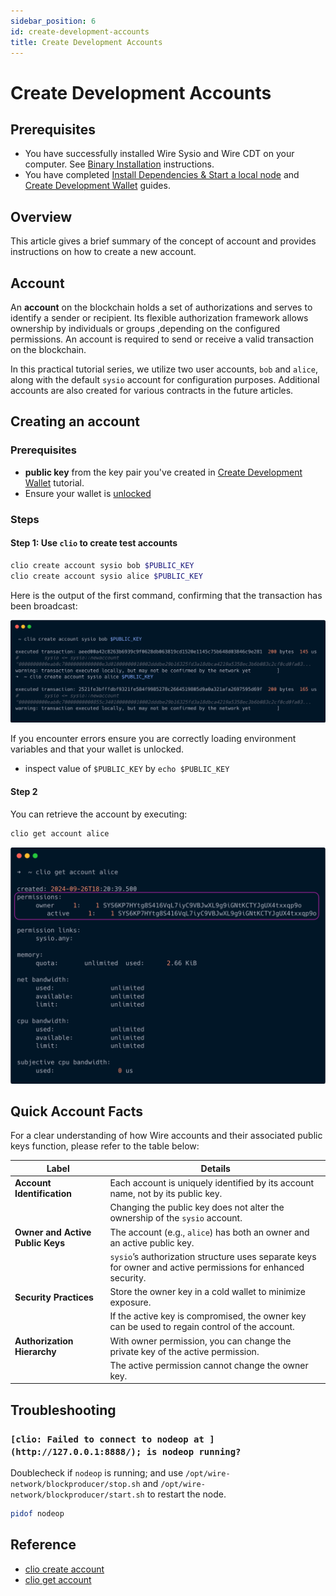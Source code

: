 ```yaml
---
sidebar_position: 6
id: create-development-accounts
title: Create Development Accounts
---
```


# Create Development Accounts

## Prerequisites

- You have successfully installed Wire Sysio and Wire CDT on your computer. See [Binary Installation](./install-dependencies.md#binary-installation) instructions.
- You have completed [Install Dependencies & Start a local node](./install-dependencies.md) and [Create Development Wallet](./create-development-wallet.md) guides.
  
## Overview

This article gives a brief summary of the concept of account and provides instructions on how to create a new account.

## Account

An **account** on the blockchain holds a set of authorizations and serves to identify a sender or recipient. Its flexible authorization framework allows ownership by individuals or groups ,depending on the configured permissions. An account is required to send or receive a valid transaction on the blockchain.

In this practical tutorial series, we utilize two user accounts, `bob` and `alice`, along with the default `sysio` account for configuration purposes. Additional accounts are also created for various contracts in the future articles.

## Creating an account

### Prerequisites

- **public key** from the key pair you've created in [Create Development Wallet](create-development-wallet.md#import-keys-into-your-wallet) tutorial.
- Ensure your wallet is [unlocked](create-development-wallet#unlock-a-wallet)

### Steps

#### Step 1: Use `clio` to create test accounts

```bash
clio create account sysio bob $PUBLIC_KEY
clio create account sysio alice $PUBLIC_KEY
```

Here is the output of the first command, confirming that the transaction has been broadcast:

![creating-account](/img/clio-create-account.png)

If you encounter errors ensure you are correctly loading environment variables and that your wallet is unlocked.

- inspect value of `$PUBLIC_KEY` by `echo $PUBLIC_KEY`

#### Step 2

You can retrieve the account by executing:

```bash
clio get account alice
```

![get-account](/img/clio-get-account.png)

## Quick Account Facts

For a clear understanding of how Wire accounts and their associated public keys function, please refer to the table below:

| Label                            | Details                                                                                                    |
|----------------------------------|------------------------------------------------------------------------------------------------------------|
| **Account Identification**       | Each account is uniquely identified by its account name, not by its public key.                            |
|                                  | Changing the public key does not alter the ownership of the `sysio` account.                                 |
| **Owner and Active Public Keys** | The account (e.g., `alice`) has both an owner and an active public key.                                    |
|                                  | `sysio`’s authorization structure uses separate keys for owner and active permissions for enhanced security. |
| **Security Practices**           | Store the owner key in a cold wallet to minimize exposure.                                                 |
|                                  | If the active key is compromised, the owner key can be used to regain control of the account.              |
| **Authorization Hierarchy**      | With owner permission, you can change the private key of the active permission.                            |
|                                  | The active permission cannot change the owner key.                                                         |

## Troubleshooting

### `[clio: Failed to connect to nodeop at ](http://127.0.0.1:8888/); is nodeop running?`

Doublecheck if `nodeop` is running; and use `/opt/wire-network/blockproducer/stop.sh` and `/opt/wire-network/blockproducer/start.sh` to restart the node.

```bash
pidof nodeop
```

## Reference

- [clio create account](/docs/api-reference/tooling/clio/command-reference/create/account.md)
- [clio get account](/docs/api-reference/tooling/clio/command-reference/get/account.md)
